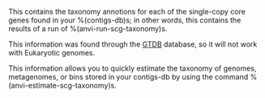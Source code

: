 This contains the taxonomy annotions for each of the single-copy core genes found in your %(contigs-db)s; in other words, this contains the results of a run of %(anvi-run-scg-taxonomy)s. 

This information was found through the [GTDB](https://gtdb.ecogenomic.org/) database, so it will not work with Eukaryotic genomes. 

This information allows you to quickly estimate the taxonomy of genomes, metagenomes, or bins stored in your contigs-db by using the command %(anvi-estimate-scg-taxonomy)s. 
